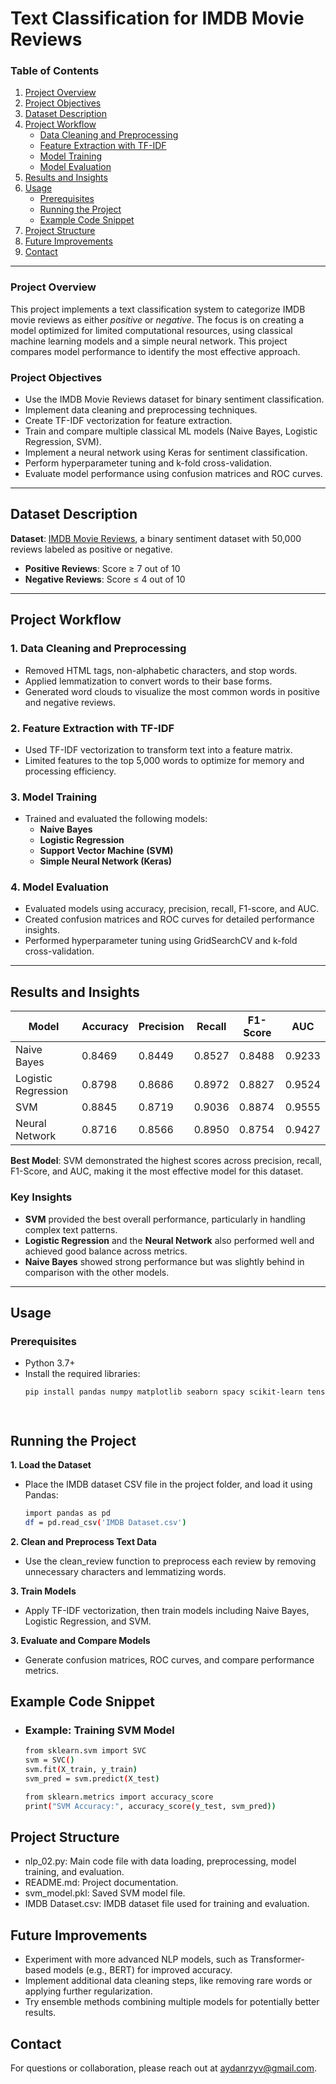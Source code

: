 # Text Classification for IMDB Movie Reviews


### Table of Contents
1. [Project Overview](#project-overview)
2. [Project Objectives](#project-objectives)
3. [Dataset Description](#dataset-description)
4. [Project Workflow](#project-workflow)
   - [Data Cleaning and Preprocessing](#1-data-cleaning-and-preprocessing)
   - [Feature Extraction with TF-IDF](#2-feature-extraction-with-tf-idf)
   - [Model Training](#3-model-training)
   - [Model Evaluation](#4-model-evaluation)
5. [Results and Insights](#results-and-insights)
6. [Usage](#usage)
   - [Prerequisites](#prerequisites)
   - [Running the Project](#running-the-project)
   - [Example Code Snippet](#example-code-snippet)
7. [Project Structure](#project-structure)
8. [Future Improvements](#future-improvements)
9. [Contact](#contact)

---


### Project Overview
This project implements a text classification system to categorize IMDB movie reviews as either *positive* or *negative*. The focus is on creating a model optimized for limited computational resources, using classical machine learning models and a simple neural network. This project compares model performance to identify the most effective approach.

### Project Objectives
- Use the IMDB Movie Reviews dataset for binary sentiment classification.
- Implement data cleaning and preprocessing techniques.
- Create TF-IDF vectorization for feature extraction.
- Train and compare multiple classical ML models (Naive Bayes, Logistic Regression, SVM).
- Implement a neural network using Keras for sentiment classification.
- Perform hyperparameter tuning and k-fold cross-validation.
- Evaluate model performance using confusion matrices and ROC curves.

---

## Dataset Description
**Dataset**: [IMDB Movie Reviews](https://www.kaggle.com/datasets/lakshmi25npathi/imdb-dataset-of-50k-movie-reviews), a binary sentiment dataset with 50,000 reviews labeled as positive or negative.  
- **Positive Reviews**: Score ≥ 7 out of 10
- **Negative Reviews**: Score ≤ 4 out of 10

---

## Project Workflow

### 1. Data Cleaning and Preprocessing
- Removed HTML tags, non-alphabetic characters, and stop words.
- Applied lemmatization to convert words to their base forms.
- Generated word clouds to visualize the most common words in positive and negative reviews.

### 2. Feature Extraction with TF-IDF
- Used TF-IDF vectorization to transform text into a feature matrix.
- Limited features to the top 5,000 words to optimize for memory and processing efficiency.

### 3. Model Training
- Trained and evaluated the following models:
  - **Naive Bayes**
  - **Logistic Regression**
  - **Support Vector Machine (SVM)**
  - **Simple Neural Network (Keras)**

### 4. Model Evaluation
- Evaluated models using accuracy, precision, recall, F1-score, and AUC.
- Created confusion matrices and ROC curves for detailed performance insights.
- Performed hyperparameter tuning using GridSearchCV and k-fold cross-validation.

---

## Results and Insights
| Model               | Accuracy | Precision | Recall | F1-Score | AUC   |
|---------------------|----------|-----------|--------|----------|-------|
| Naive Bayes         | 0.8469   | 0.8449    | 0.8527 | 0.8488   | 0.9233|
| Logistic Regression | 0.8798   | 0.8686    | 0.8972 | 0.8827   | 0.9524|
| SVM                 | 0.8845   | 0.8719    | 0.9036 | 0.8874   | 0.9555|
| Neural Network      | 0.8716   | 0.8566    | 0.8950 | 0.8754   | 0.9427|

**Best Model**: SVM demonstrated the highest scores across precision, recall, F1-Score, and AUC, making it the most effective model for this dataset.

### Key Insights
- **SVM** provided the best overall performance, particularly in handling complex text patterns.
- **Logistic Regression** and the **Neural Network** also performed well and achieved good balance across metrics.
- **Naive Bayes** showed strong performance but was slightly behind in comparison with the other models.

---

## Usage

### Prerequisites
- Python 3.7+
- Install the required libraries:
  ```bash
  pip install pandas numpy matplotlib seaborn spacy scikit-learn tensorflow tabulate wordcloud




## Running the Project

**1. Load the Dataset**
- Place the IMDB dataset CSV file in the project folder, and load it using Pandas:
  ```bash 
  import pandas as pd
  df = pd.read_csv('IMDB Dataset.csv')

**2. Clean and Preprocess Text Data**
- Use the clean_review function to preprocess each review by removing unnecessary characters and lemmatizing words.

**3. Train Models**
- Apply TF-IDF vectorization, then train models including Naive Bayes, Logistic Regression, and SVM.

**3. Evaluate and Compare Models**
- Generate confusion matrices, ROC curves, and compare performance metrics.

## Example Code Snippet

- ### Example: Training SVM Model
  ```bash
  from sklearn.svm import SVC
  svm = SVC()
  svm.fit(X_train, y_train)
  svm_pred = svm.predict(X_test)

  from sklearn.metrics import accuracy_score
  print("SVM Accuracy:", accuracy_score(y_test, svm_pred))

## Project Structure
- nlp_02.py: Main code file with data loading, preprocessing, model training, and evaluation.
- README.md: Project documentation.
- svm_model.pkl: Saved SVM model file.
- IMDB Dataset.csv: IMDB dataset file used for training and evaluation.

## Future Improvements
- Experiment with more advanced NLP models, such as Transformer-based models (e.g., BERT) for improved accuracy.
- Implement additional data cleaning steps, like removing rare words or applying further regularization.
- Try ensemble methods combining multiple models for potentially better results.

## Contact
For questions or collaboration, please reach out at aydanrzyv@gmail.com.

